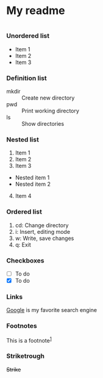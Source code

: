 # My readme
#
### Unordered list
- Item 1
- Item 2
- Item 3

### Definition list
<dl>
<dt>mkdir</dt>
<dd>Create new directory</dd>
<dt>pwd</dt>
<dd>Print working directory</dd>
<dt>ls</dt>
<dd>Show directories</dd>
</dl>

### Nested list
1. Item 1
2. Item 2
3. Item 3
 * Nested item 1
 * Nested item 2
4. Item 4

### Ordered list
1. cd: Change directory
2. i: Insert, editing mode
3. w: Write, save changes
4. q: Exit

### Checkboxes
- [ ] To do
- [x] To do

### Links
[Google](https://google.se) is my favorite search engine

### Footnotes

This is a footnote<sup>[1](https://google.se)</sup>

### Striketrough
~~Strike~~
